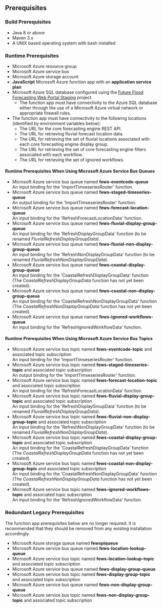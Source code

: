 
## Prerequisites

### Build Prerequisites

* Java 8 or above
* Maven 3.x
* A UNIX based operating system with bash installed

### Runtime Prerequisites

* Microsoft Azure resource group
* Microsoft Azure service bus
* Microsoft Azure storage account
* **JavaScript** Microsoft Azure function app with an **application service plan**
* Microsoft Azure SQL database configured using the [Future Flood Forecasting Web Portal Staging](https://github.com/DEFRA/future-flood-forecasting-web-portal-staging) project.
  * The function app must have connectivity to the Azure SQL database either through the use of a Microsoft Azure virtual network or
    appropriate firewall rules.
* The function app must have connectivity to the following locations (identified by environment variables below):
  * The URL for the core forecasting engine REST API.
  * The URL for retrieving fluvial forecast location data.
  * The URL for retrieving the set of fluvial locations associated with each core forecasting engine display group.
  * The URL for retrieving the set of core forecasting engine filters associated with each workflow.
  * The URL for retrieving the set of ignored workflows.

#### Runtime Prerequisites When Using Microsoft Azure Service Bus Queues

* Microsoft Azure service bus queue named **fews-eventcode-queue**  
An input binding for the 'ImportTimseseriesRouter' function.
* Microsoft Azure service bus queue named **fews-staged-timeseries-queue**  
An output binding for the 'ImportTimseseriesRouter' function.
* Microsoft Azure service bus queue named **fews-forecast-location-queue**  
An input binding for the 'RefreshForecastLocationData' function.
* Microsoft Azure service bus queue named **fews-fluvial-display-group-queue**  
An input binding for the 'RefreshDisplayGroupData' function (to be renamed *FluvialRefreshDisplayGroupData*).
* Microsoft Azure service bus queue named **fews-fluvial-non-display-group-queue**  
An input binding for the 'RefreshNonDisplayGroupData' function (to be renamed *FluvialRefreshNonDisplayGroupData*).
* Microsoft Azure service bus queue named **fews-coastal-display-group-queue**  
An input binding for the 'CoastalRefreshDisplayGroupData' function (The *CoastalRefreshDisplayGroupData* function has not yet been created).
* Microsoft Azure service bus queue named **fews-coastal-non-display-group-queue**  
An input binding for the 'CoastalRefreshNonDisplayGroupData' function (The *CoastalRefreshNonDisplayGroupData* function has not yet been created).
* Microsoft Azure service bus queue named **fews-ignored-workflows-queue**  
An input binding for the 'RefreshIgnoredWorkflowData' function.

#### Runtime Prerequisites When Using Microsoft Azure Service Bus Topics

* Microsoft Azure service bus topic named **fews-eventcode-topic** and associated topic subscription  
An input binding for the 'ImportTimseseriesRouter' function.
* Microsoft Azure service bus topic named **fews-staged-timeseries-topic** and associated topic subscription  
An output binding for the 'ImportTimseseriesRouter' function.
* Microsoft Azure service bus topic named **fews-forecast-location-topic** and associated topic subscription  
An input binding for the 'RefreshForecastLocationData' function.
* Microsoft Azure service bus topic named **fews-fluvial-display-group-topic** and associated topic subscription  
An input binding for the 'RefreshDisplayGroupData' function (to be renamed *FluvialRefreshDisplayGroupData*).
* Microsoft Azure service bus topic named **fews-fluvial-non-display-group-topic** and associated topic subscription  
An input binding for the 'RefreshNonDisplayGroupData' function (to be renamed *FluvialRefreshNonDisplayGroupData*).  
* Microsoft Azure service bus topic named **fews-coastal-display-group-topic** and associated topic subscription  
An input binding for the 'CoastalRefreshDisplayGroupData' function (The *CoastalRefreshDisplayGroupData* function has not yet been created).
* Microsoft Azure service bus topic named **fews-coastal-non-display-group-topic** and associated topic subscription  
An input binding for the 'CoastalRefreshNonDisplayGroupData' function (The *CoastalRefreshNonDisplayGroupData* function has not yet been created).
* Microsoft Azure service bus topic named **fews-ignored-workflows-topic** and associated topic subscription  
An input binding for the 'RefreshIgnoredWorkflowData' function.

### Redundant Legacy Prerequisites

The function app prerequisites below are no longer required. It is recommended that they should be removed from any existing installation
accordingly.

* Microsoft Azure storage queue named **fewspiqueue**
* Microsoft Azure service bus queue named **fews-location-lookup-queue**
* Microsoft Azure service bus topic named **fews-location-lookup-topic** and associated topic subscription
* Microsoft Azure service bus queue named **fews-display-group-queue**
* Microsoft Azure service bus topic named **fews-display-group-topic** and associated topic subscription
* Microsoft Azure service bus queue named **fews-non-display-group-queue**
* Microsoft Azure service bus topic named **fews-non-display-group-topic** and associated topic subscription